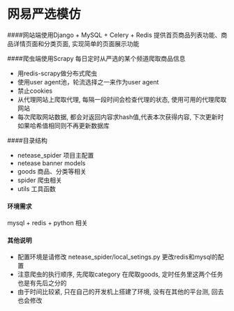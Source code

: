 # 网易严选模仿

####网站端使用Django + MySQL + Celery + Redis
提供首页商品列表功能、商品详情页面和分类页面, 实现简单的页面展示功能


####爬虫端使用Scrapy  每日定时从严选的某个频道爬取商品信息
- 用redis-scrapy做分布式爬虫
- 使用user agent池，轮流选择之一来作为user agent
- 禁止cookies
- 从代理网站上爬取代理, 每隔一段时间会检查代理的状态, 使用可用的代理爬取网站
- 每次爬取网站数据, 都会对返回内容求hash值,代表本次获得内容,
下次更新时如果哈希值相同则不再更新数据库

####目录结构
- netease_spider 项目主配置
- netease banner models
- goods 商品、分类等相关
- spider 爬虫相关
- utils 工具函数

#### 环境需求
mysql + redis + python 相关

#### 其他说明
- 配置环境是请修改 netease_spider/local_setings.py 更改redis和mysql的配置
- 注意爬虫的执行顺序, 先爬取category 在爬取goods, 定时任务里这两个任务也是有先后之分的
- 由于时间比较紧, 只在自己的开发机上搭建了环境, 没有在其他的平台测, 回去也会修改
